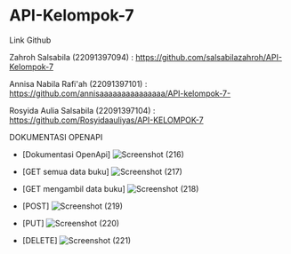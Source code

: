 # API-Kelompok-7
Link Github

Zahroh Salsabila
(22091397094) :
https://github.com/salsabilazahroh/API-Kelompok-7 

Annisa Nabila Rafi'ah
(22091397101) :
https://github.com/annisaaaaaaaaaaaaaaa/API-kelompok-7-

Rosyida Aulia Salsabila 
(22091397104) :
https://github.com/Rosyidaauliyas/API-KELOMPOK-7

DOKUMENTASI OPENAPI
- [Dokumentasi OpenApi]
  ![Screenshot (216)](https://github.com/salsabilazahroh/API-Kelompok-7/assets/124516555/d35d2a87-91fd-490f-a0c4-064abcbe0e50)

- [GET semua data buku]
 ![Screenshot (217)](https://github.com/salsabilazahroh/API-Kelompok-7/assets/124516555/735e7b4e-2a31-4c17-ad95-d374104f3ef7)

- [GET mengambil data buku]
  ![Screenshot (218)](https://github.com/salsabilazahroh/API-Kelompok-7/assets/124516555/e892ec8c-c36b-4f2f-b710-626e34adb255)

- [POST]
![Screenshot (219)](https://github.com/salsabilazahroh/API-Kelompok-7/assets/124516555/d48ced39-2a93-4827-aba2-06404e35f9c5)

- [PUT]
  ![Screenshot (220)](https://github.com/salsabilazahroh/API-Kelompok-7/assets/124516555/2a55fef6-37b9-4693-95da-07a3ddf4318c)

- [DELETE]
![Screenshot (221)](https://github.com/salsabilazahroh/API-Kelompok-7/assets/124516555/42d3b154-0486-47d2-95a9-844b5fe7514c)


